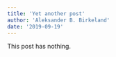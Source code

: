 ```yaml
---
title: 'Yet another post'
author: 'Aleksander B. Birkeland'
date: '2019-09-19'
---
```


This post has nothing.